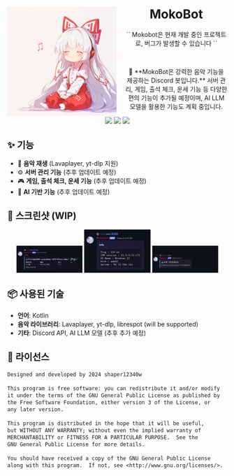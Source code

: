 <h1 align="center"><img src="./images/logo.png" width="250px" style="margin-right: 20px;" align="left"/>MokoBot</h1>

<p align="center">
`` 
  Mokobot은 현재 개발 중인 프로젝트로, 버그가 발생할 수 있습니다 
``
</p>

<br>

<p align="center">
🎵 **MokoBot은 강력한 음악 기능을 제공하는 Discord 봇입니다.**  
서버 관리, 게임, 출석 체크, 운세 기능 등 다양한 편의 기능이 추가될 예정이며,  
AI LLM 모델을 활용한 기능도 계획 중입니다.
</p>

<p align="center">
    <a href="https://kotlinlang.org/"><img src="https://img.shields.io/badge/Kotlin-0095D5?style=for-the-badge&logo=kotlin&logoColor=white"></a>
    <a href="https://github.com/shaper12340w/mokobot"><img src="https://img.shields.io/github/repo-size/shaper12340w/mokobot?style=for-the-badge"></a>
    <a href="./LICENSE"><img src="https://img.shields.io/github/license/shaper12340w/mokobot?style=for-the-badge"></a>
</p>

## ✨ 기능
- 🎵 **음악 재생** (Lavaplayer, yt-dlp 지원)
- ⚙️ **서버 관리 기능** (추후 업데이트 예정)
- 🎮 **게임, 출석 체크, 운세 기능** (추후 업데이트 예정)
- 🧠 **AI 기반 기능** (추후 업데이트 예정)

## 📸 스크린샷 (WIP)
<p align="center">
    <img src="./images/screenshot_wip_1.png" width="30%">
    <img src="./images/screenshot_wip_2.png" width="30%">
    <img src="./images/screenshot_wip_3.png" width="30%">
</p>

## 📦 사용된 기술
- **언어**: Kotlin
- **음악 라이브러리**: Lavaplayer, yt-dlp, librespot (will be supported)
- **기타**: Discord API, AI LLM 모델 (추후 추가 예정)

## 📜 라이선스
```
Designed and developed by 2024 shaper12340w

This program is free software: you can redistribute it and/or modify
it under the terms of the GNU General Public License as published by
the Free Software Foundation, either version 3 of the License, or
any later version.

This program is distributed in the hope that it will be useful,
but WITHOUT ANY WARRANTY; without even the implied warranty of
MERCHANTABILITY or FITNESS FOR A PARTICULAR PURPOSE.  See the
GNU General Public License for more details.

You should have received a copy of the GNU General Public License
along with this program.  If not, see <http://www.gnu.org/licenses/>.
```
